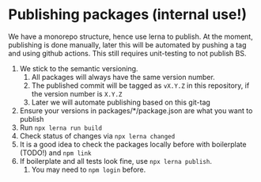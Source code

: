 # Publishing packages (internal use!)

We have a monorepo structure, hence use lerna to publish. At the moment, publishing is done manually,
later this will be automated by pushing a tag and using github actions. This still requires unit-testing to not publish BS.

1. We stick to the semantic versioning. 
   1. All packages will always have the same version number. 
   1. The published commit will be tagged as `vX.Y.Z` in this repository, if the version number is `X.Y.Z`
   1. Later we will automate publishing based on this git-tag
1. Ensure your versions in packages/*/package.json are what you want to publish
1. Run `npx lerna run build`
1. Check status of changes via `npx lerna changed`
1. It is a good idea to check the packages locally before with boilerplate (TODO!) and `npm link`
1. If boilerplate and all tests look fine, use `npx lerna publish`. 
   1. You may need to `npm login` before.
